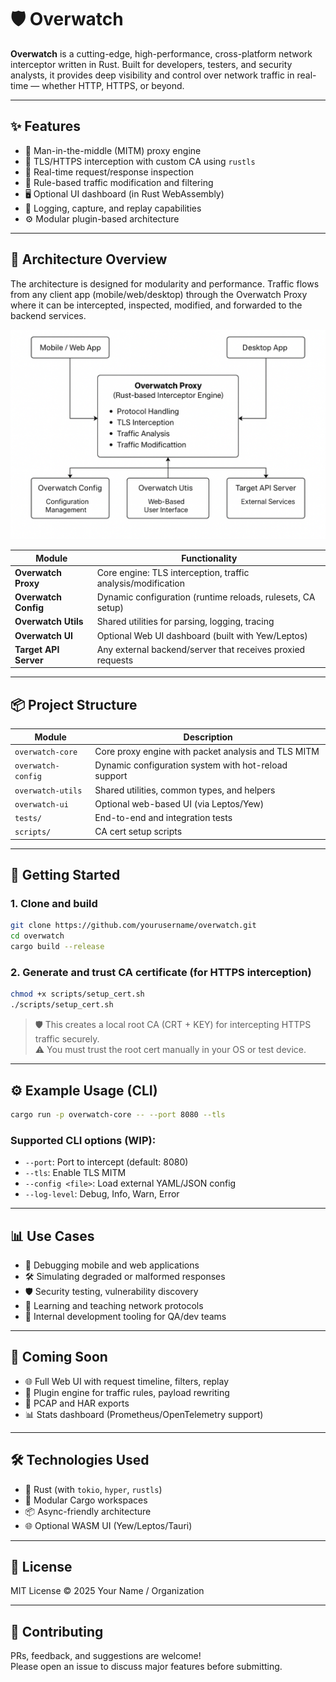 # 🛡️ Overwatch

**Overwatch** is a cutting-edge, high-performance, cross-platform network interceptor written in Rust. Built for developers, testers, and security analysts, it provides deep visibility and control over network traffic in real-time — whether HTTP, HTTPS, or beyond.

---

## ✨ Features

- 🔎 Man-in-the-middle (MITM) proxy engine
- 🔐 TLS/HTTPS interception with custom CA using `rustls`
- 📡 Real-time request/response inspection
- 🧠 Rule-based traffic modification and filtering
- 🖥️ Optional UI dashboard (in Rust WebAssembly)
- 📁 Logging, capture, and replay capabilities
- ⚙️ Modular plugin-based architecture

---

## 🧭 Architecture Overview

The architecture is designed for modularity and performance. Traffic flows from any client app (mobile/web/desktop) through the Overwatch Proxy where it can be intercepted, inspected, modified, and forwarded to the backend services.

![Overwatch Architecture](./docs/overwatch_arch.png)

| Module            | Functionality                                                  |
|------------------|----------------------------------------------------------------|
| **Overwatch Proxy** | Core engine: TLS interception, traffic analysis/modification |
| **Overwatch Config** | Dynamic configuration (runtime reloads, rulesets, CA setup) |
| **Overwatch Utils** | Shared utilities for parsing, logging, tracing                |
| **Overwatch UI**     | Optional Web UI dashboard (built with Yew/Leptos)            |
| **Target API Server** | Any external backend/server that receives proxied requests  |

---

## 📦 Project Structure

| Module            | Description                                                  |
|------------------|--------------------------------------------------------------|
| `overwatch-core`   | Core proxy engine with packet analysis and TLS MITM         |
| `overwatch-config` | Dynamic configuration system with hot-reload support        |
| `overwatch-utils`  | Shared utilities, common types, and helpers                 |
| `overwatch-ui`     | Optional web-based UI (via Leptos/Yew)                      |
| `tests/`           | End-to-end and integration tests                            |
| `scripts/`         | CA cert setup scripts                                       |

---

## 🚀 Getting Started

### 1. Clone and build

```bash
git clone https://github.com/yourusername/overwatch.git
cd overwatch
cargo build --release
```

### 2. Generate and trust CA certificate (for HTTPS interception)

```bash
chmod +x scripts/setup_cert.sh
./scripts/setup_cert.sh
```

> 🛡️ This creates a local root CA (CRT + KEY) for intercepting HTTPS traffic securely.  
> ⚠️ You must trust the root cert manually in your OS or test device.

---

## ⚙️ Example Usage (CLI)

```bash
cargo run -p overwatch-core -- --port 8080 --tls
```

### Supported CLI options (WIP):
- `--port`: Port to intercept (default: 8080)
- `--tls`: Enable TLS MITM
- `--config <file>`: Load external YAML/JSON config
- `--log-level`: Debug, Info, Warn, Error

---

## 📊 Use Cases

- 🧪 Debugging mobile and web applications
- 🛠️ Simulating degraded or malformed responses
- 🛡️ Security testing, vulnerability discovery
- 🧬 Learning and teaching network protocols
- 🧰 Internal development tooling for QA/dev teams

---

## 🧩 Coming Soon

- 🌐 Full Web UI with request timeline, filters, replay
- 🔌 Plugin engine for traffic rules, payload rewriting
- 📁 PCAP and HAR exports
- 📊 Stats dashboard (Prometheus/OpenTelemetry support)

---

## 🛠️ Technologies Used

- 🦀 Rust (with `tokio`, `hyper`, `rustls`)
- 🧱 Modular Cargo workspaces
- 📦 Async-friendly architecture
- 🌐 Optional WASM UI (Yew/Leptos/Tauri)

---

## 📜 License

MIT License © 2025 Your Name / Organization

---

## 🤝 Contributing

PRs, feedback, and suggestions are welcome!  
Please open an issue to discuss major features before submitting.


